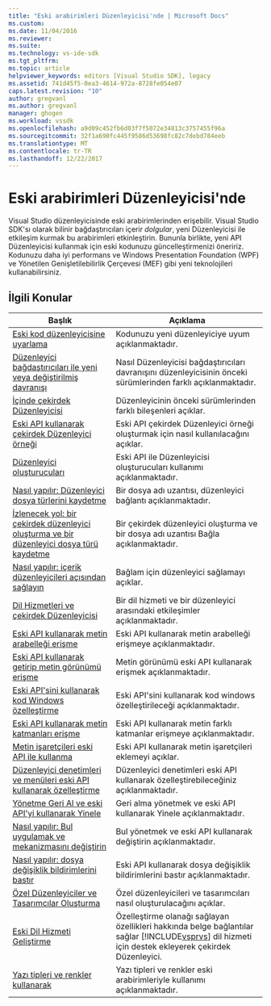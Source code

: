 ```yaml
---
title: "Eski arabirimleri Düzenleyicisi'nde | Microsoft Docs"
ms.custom: 
ms.date: 11/04/2016
ms.reviewer: 
ms.suite: 
ms.technology: vs-ide-sdk
ms.tgt_pltfrm: 
ms.topic: article
helpviewer_keywords: editors [Visual Studio SDK], legacy
ms.assetid: 741d45f5-0ea3-4614-972a-8728fe054e07
caps.latest.revision: "10"
author: gregvanl
ms.author: gregvanl
manager: ghogen
ms.workload: vssdk
ms.openlocfilehash: a9d09c452fb6d03f7f5072e34813c3757455f96a
ms.sourcegitcommit: 32f1a690fc445f9586d53698fc82c7debd784eeb
ms.translationtype: MT
ms.contentlocale: tr-TR
ms.lasthandoff: 12/22/2017
---
```

# <a name="legacy-interfaces-in-the-editor"></a>Eski arabirimleri Düzenleyicisi'nde
Visual Studio düzenleyicisinde eski arabirimlerinden erişebilir. Visual Studio SDK'sı olarak bilinir bağdaştırıcıları içerir *dolgular*, yeni Düzenleyicisi ile etkileşim kurmak bu arabirimleri etkinleştirin. Bununla birlikte, yeni API Düzenleyicisi kullanmak için eski kodunuzu güncelleştirmenizi öneririz. Kodunuzu daha iyi performans ve Windows Presentation Foundation (WPF) ve Yönetilen Genişletilebilirlik Çerçevesi (MEF) gibi yeni teknolojileri kullanabilirsiniz.  
  
## <a name="related-topics"></a>İlgili Konular  
  
|Başlık|Açıklama|  
|-----------|-----------------|  
|[Eski kod düzenleyicisine uyarlama](../extensibility/adapting-legacy-code-to-the-editor.md)|Kodunuzu yeni düzenleyiciye uyum açıklanmaktadır.|  
|[Düzenleyici bağdaştırıcıları ile yeni veya değiştirilmiş davranışı](../extensibility/new-or-changed-behavior-with-editor-adapters.md)|Nasıl Düzenleyicisi bağdaştırıcıları davranışını düzenleyicisinin önceki sürümlerinden farklı açıklanmaktadır.|  
|[İçinde çekirdek Düzenleyicisi](../extensibility/inside-the-core-editor.md)|Düzenleyicinin önceki sürümlerinden farklı bileşenleri açıklar.|  
|[Eski API kullanarak çekirdek Düzenleyici örneği](../extensibility/instantiating-the-core-editor-by-using-the-legacy-api.md)|Eski API çekirdek Düzenleyici örneği oluşturmak için nasıl kullanılacağını açıklar.|  
|[Düzenleyici oluşturucuları](../extensibility/editor-factories.md)|Eski API ile Düzenleyicisi oluşturucuları kullanımı açıklanmaktadır.|  
|[Nasıl yapılır: Düzenleyici dosya türlerini kaydetme](../extensibility/how-to-register-editor-file-types.md)|Bir dosya adı uzantısı, düzenleyici bağlantı açıklanmaktadır.|  
|[İzlenecek yol: bir çekirdek düzenleyici oluşturma ve bir düzenleyici dosya türü kaydetme](../extensibility/walkthrough-creating-a-core-editor-and-registering-an-editor-file-type.md)|Bir çekirdek düzenleyici oluşturma ve bir dosya adı uzantısı Bağla açıklanmaktadır.|  
|[Nasıl yapılır: içerik düzenleyicileri açısından sağlayın](../extensibility/how-to-provide-context-for-editors.md)|Bağlam için düzenleyici sağlamayı açıklar.|  
|[Dil Hizmetleri ve çekirdek Düzenleyicisi](../extensibility/language-services-and-the-core-editor.md)|Bir dil hizmeti ve bir düzenleyici arasındaki etkileşimler açıklanmaktadır.|  
|[Eski API kullanarak metin arabelleği erişme](../extensibility/accessing-the-text-buffer-by-using-the-legacy-api.md)|Eski API kullanarak metin arabelleği erişmeye açıklanmaktadır.|  
|[Eski API kullanarak getirip metin görünümü erişme](../extensibility/accessing-thetext-view-by-using-the-legacy-api.md)|Metin görünümü eski API kullanarak erişmek açıklanmaktadır.|  
|[Eski API'sini kullanarak kod Windows özelleştirme](../extensibility/customizing-code-windows-by-using-the-legacy-api.md)|Eski API'sini kullanarak kod windows özelleştirileceği açıklanmaktadır.|  
|[Eski API kullanarak metin katmanları erişme](../extensibility/accessing-text-layers-by-using-the-legacy-api.md)|Eski API kullanarak metin farklı katmanlar erişmeye açıklanmaktadır.|  
|[Metin işaretçileri eski API ile kullanma](../extensibility/using-text-markers-with-the-legacy-api.md)|Eski API kullanarak metin işaretçileri eklemeyi açıklar.|  
|[Düzenleyici denetimleri ve menüleri eski API kullanarak özelleştirme](../extensibility/customizing-editor-controls-and-menus-by-using-the-legacy-api.md)|Düzenleyici denetimleri eski API kullanarak özelleştirebileceğiniz açıklanmaktadır.|  
|[Yönetme Geri Al ve eski API'yi kullanarak Yinele](../extensibility/managing-undo-and-redo-by-using-the-legacy-api.md)|Geri alma yönetmek ve eski API kullanarak Yinele açıklanmaktadır.|  
|[Nasıl yapılır: Bul uygulamak ve mekanizmasını değiştirin](../extensibility/how-to-implement-the-find-and-replace-mechanism.md)|Bul yönetmek ve eski API kullanarak değiştirin açıklanmaktadır.|  
|[Nasıl yapılır: dosya değişiklik bildirimlerini bastır](../extensibility/how-to-suppress-file-change-notifications.md)|Eski API kullanarak dosya değişiklik bildirimlerini bastır açıklanmaktadır.|  
|[Özel Düzenleyiciler ve Tasarımcılar Oluşturma](../extensibility/creating-custom-editors-and-designers.md)|Özel düzenleyicileri ve tasarımcıları nasıl oluşturulacağını açıklar.|  
|[Eski Dil Hizmeti Geliştirme](../extensibility/internals/developing-a-legacy-language-service.md)|Özelleştirme olanağı sağlayan özellikleri hakkında belge bağlantılar sağlar [!INCLUDE[vsprvs](../code-quality/includes/vsprvs_md.md)] dil hizmeti için destek ekleyerek çekirdek Düzenleyici.|  
|[Yazı tipleri ve renkler kullanarak](../extensibility/using-fonts-and-colors.md)|Yazı tipleri ve renkler eski arabirimleriyle kullanımı açıklanmaktadır.|